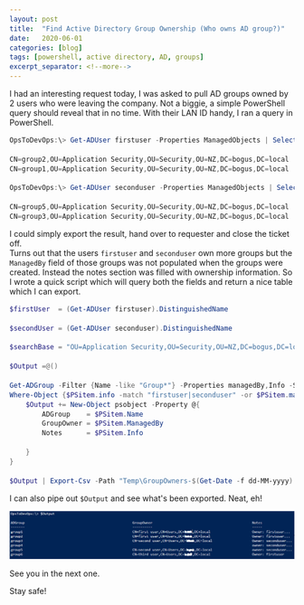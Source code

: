 ```yaml
---
layout: post
title:  "Find Active Directory Group Ownership (Who owns AD group?)"
date:   2020-06-01
categories: [blog]
tags: [powershell, active directory, AD, groups]
excerpt_separator: <!--more-->
---
```


I had an interesting request today, I was asked to pull AD groups owned by 2 users who were leaving the company. 
Not a biggie, a simple PowerShell query should reveal that in no time. With their LAN ID handy, I ran a query in PowerShell.
<!--more-->

```powershell
OpsToDevOps:\> Get-ADUser firstuser -Properties ManagedObjects | Select -ExpandProperty ManagedObjects

CN=group2,OU=Application Security,OU=Security,OU=NZ,DC=bogus,DC=local
CN=group1,OU=Application Security,OU=Security,OU=NZ,DC=bogus,DC=local

OpsToDevOps:\> Get-ADUser seconduser -Properties ManagedObjects | Select -ExpandProperty ManagedObjects

CN=group5,OU=Application Security,OU=Security,OU=NZ,DC=bogus,DC=local
CN=group3,OU=Application Security,OU=Security,OU=NZ,DC=bogus,DC=local
```

I could simply export the result, hand over to requester and close the ticket off.\
Turns out that the users `firstuser` and `seconduser` own more groups but the `ManagedBy` field of those groups was not populated when the groups were created. 
Instead the notes section was filled with ownership information. So I wrote a quick script which will query both the fields and return a nice table which I can export.

```powershell
$firstUser  = (Get-ADUser firstuser).DistinguishedName

$secondUser = (Get-ADUser seconduser).DistinguishedName

$searchBase = "OU=Application Security,OU=Security,OU=NZ,DC=bogus,DC=local"

$Output =@()

Get-ADGroup -Filter {Name -like "Group*"} -Properties managedBy,Info -SearchBase $searchBase | 
Where-Object {$PSitem.info -match "firstuser|seconduser" -or $PSitem.managedby -eq $firstUser -or $PSitem.managedby -eq $secondUser} | ForEach-Object {
    $Output += New-Object psobject -Property @{
        ADGroup    = $PSitem.Name
        GroupOwner = $PSitem.ManagedBy
        Notes      = $PSitem.Info
    
    }
} 

$Output | Export-Csv -Path "Temp\GroupOwners-$(Get-Date -f dd-MM-yyyy).csv" -NoTypeInformation –Append
```

I can also pipe out `$Output` and see what's been exported. Neat, eh!

![findadgroups_1](/assets/adgroups_1.PNG)

See you in the next one.

Stay safe!



